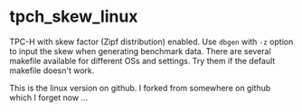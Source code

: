 # tpch_skew_linux

TPC-H with skew factor (Zipf distribution) enabled. Use `dbgen` with `-z` option to input the skew when generating benchmark data. There are several makefile available for different OSs and settings. Try them if the default makefile doesn't work.

This is the linux version on github. I forked from somewhere on github which I forget now ...

